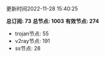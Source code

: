更新时间2022-11-28 15:40:25

**总订阅: 73**
**总节点: 1003**
**有效节点: 274**
- trojan节点: 55
- v2ray节点: 191
- ss节点: 28
